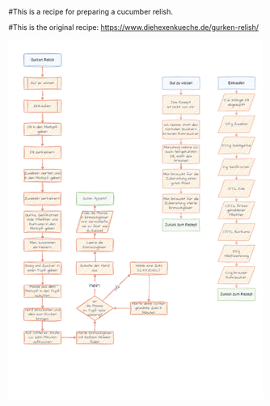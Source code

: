 #This is a recipe for preparing a cucumber relish.

#This is the original recipe: https://www.diehexenkueche.de/gurken-relish/

![de_cucumber_relish](https://github.com/DarkDonnerGunther/rivercookery/blob/main/cucumber_relish/de_cucumber_relish.drawio.png)
